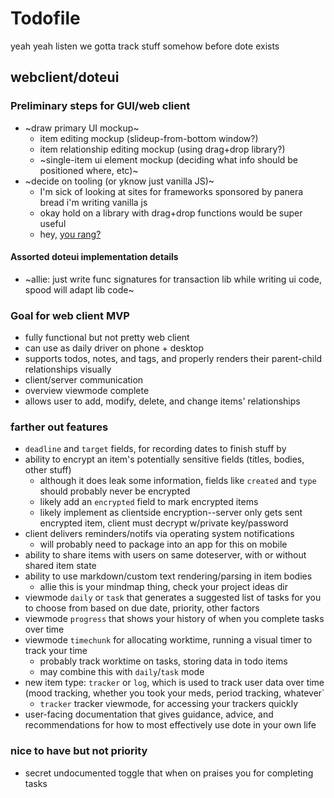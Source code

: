 # Todofile

yeah yeah listen we gotta track stuff somehow before dote exists

## webclient/doteui

### Preliminary steps for GUI/web client

- ~draw primary UI mockup~
    - item editing mockup (slideup-from-bottom window?)
    - item relationship editing mockup (using drag+drop library?)
    - ~single-item ui element mockup (deciding what info should be positioned where, etc)~
- ~decide on tooling (or yknow just vanilla JS)~
    - I'm sick of looking at sites for frameworks sponsored by panera bread i'm writing vanilla js
    - okay hold on a library with drag+drop functions would be super useful
    - hey, [you rang?](https://interactjs.io/)

#### Assorted doteui implementation details

- ~allie: just write func signatures for transaction lib while writing ui code, spood will adapt lib code~

### Goal for web client MVP

- fully functional but not pretty web client
- can use as daily driver on phone + desktop
- supports todos, notes, and tags, and properly renders their parent-child relationships visually
- client/server communication
- overview viewmode complete
- allows user to add, modify, delete, and change items' relationships

### farther out features

- `deadline` and `target` fields, for recording dates to finish stuff by
- ability to encrypt an item's potentially sensitive fields (titles, bodies, other stuff)
    - although it does leak some information, fields like `created` and `type` should probably never be encrypted
    - likely add an `encrypted` field to mark encrypted items
    - likely implement as clientside encryption--server only gets sent encrypted item, client must decrypt w/private key/password
- client delivers reminders/notifs via operating system notifications
    - will probably need to package into an app for this on mobile
- ability to share items with users on same doteserver, with or without shared item state
- ability to use markdown/custom text rendering/parsing in item bodies
    - allie this is your mindmap thing, check your project ideas dir
- viewmode `daily` or `task` that generates a suggested list of tasks for you to choose from based on due date, priority, other factors
- viewmode `progress` that shows your history of when you complete tasks over time
- viewmode `timechunk` for allocating worktime, running a visual timer to track your time
    - probably track worktime on tasks, storing data in todo items
    - may combine this with `daily`/`task` mode
- new item type: `tracker` or `log`, which is used to track user data over time (mood tracking, whether you took your meds, period tracking, whatever`
    - `tracker` tracker viewmode, for accessing your trackers quickly
- user-facing documentation that gives guidance, advice, and recommendations for how to most effectively use dote in your own life

### nice to have but not priority

- secret undocumented toggle that when on praises you for completing tasks
